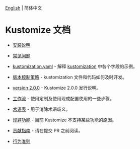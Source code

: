 [English](../README.md) | 简体中文
# Kustomize 文档

 * [安装说明](INSTALL.md)

 * [常见问题](../FAQ.md)

 * [kustomization.yaml](../kustomization.yaml) - 解释
   [kustomization](../glossary.md#kustomization)
   中各个字段的示例。

 * [版本控制策略](../versioningPolicy.md) - kustomization 文件和代码如何及时开发。 

 * [version 2.0.0](../version2.0.0.md) - Kustomize 2.0.0 发行说明。

 * [工作流](workflows.md) - 使用定制及使用现成配置使用的一些步骤。

 * [术语表](../glossary.md) - 用于消除术语歧义。

 * [规避功能](../eschewedFeatures.md) - 目前 Kustomize 不支持某些功能的原因。

 * [贡献指南](../../CONTRIBUTING.md) - 请在提交 PR 之前阅读。

 * [行为准则](../../code-of-conduct.md)
